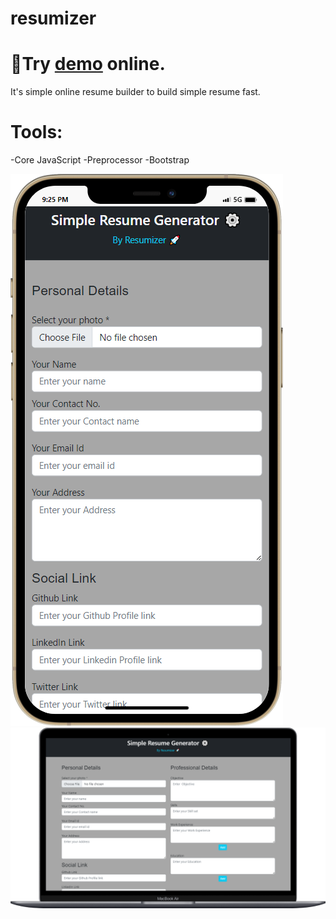 # resumizer
<h1>🔗Try <a href="https://resumizer.netlify.app/">demo</a> online.</h1>

It's simple online resume builder to build simple resume fast.

# Tools:
-Core JavaScript
-Preprocessor
-Bootstrap
<div>
<img src="/mobile (1).png" alt="screenshot" title="Mobile">
<img src="/laptop.png" alt="screenshot" title="Laptop">
</div>
